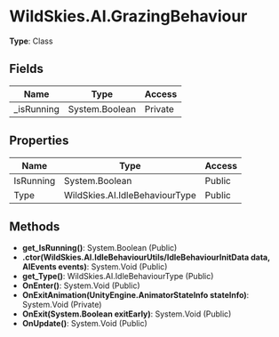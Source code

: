 ﻿# WildSkies.AI.GrazingBehaviour

**Type**: Class

## Fields

| Name | Type | Access |
|------|------|--------|
| _isRunning | System.Boolean | Private |

## Properties

| Name | Type | Access |
|------|------|--------|
| IsRunning | System.Boolean | Public |
| Type | WildSkies.AI.IdleBehaviourType | Public |

## Methods

- **get_IsRunning()**: System.Boolean (Public)
- **.ctor(WildSkies.AI.IdleBehaviourUtils/IdleBehaviourInitData data, AIEvents events)**: System.Void (Public)
- **get_Type()**: WildSkies.AI.IdleBehaviourType (Public)
- **OnEnter()**: System.Void (Public)
- **OnExitAnimation(UnityEngine.AnimatorStateInfo stateInfo)**: System.Void (Private)
- **OnExit(System.Boolean exitEarly)**: System.Void (Public)
- **OnUpdate()**: System.Void (Public)

